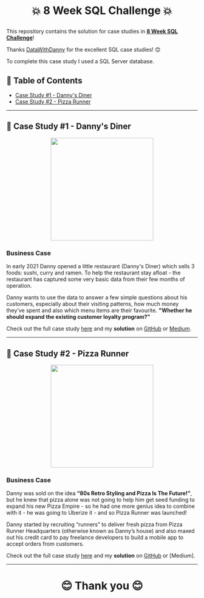 # <p align="center" style="margin-top: 0px;">💥 8 Week SQL Challenge 💥

This repository contains the solution for case studies in **[8 Week SQL Challenge](https://8weeksqlchallenge.com)**!

Thanks [DataWithDanny](https://github.com/DataWithDanny) for the excellent SQL case studies! 😊 
  
  To complete this case study I used a SQL Server database.

## 🧾 Table of Contents
- [Case Study #1 - Danny's Diner](#-case-study-1---dannys-diner)
- [Case Study #2 - Pizza Runner](#-case-study-2---pizza-runner)

***

## 🍜 Case Study #1 - Danny's Diner 
<p align="center" style="margin-bottom: 0px !important;">
  <img src="https://user-images.githubusercontent.com/43850912/143439678-6e4474a8-abbe-4914-8f7d-fcfaa6371a2b.png" width="270" height="270">

### Business Case
In early 2021 Danny opened a little restaurant (Danny's Diner) which sells 3 foods: sushi, curry and ramen.
To help the restaurant stay afloat - the restaurant has captured some very basic data from their few months of operation.

Danny wants to use the data to answer a few simple questions about his customers, especially about their visiting patterns, how much money they’ve spent and also which menu items are their favourite.
  **"Whether he should expand the existing customer loyalty program?"**

Check out the full case study [here](https://8weeksqlchallenge.com/case-study-1/) and my **solution** on [GitHub](https://github.com/hydaai/8-Week-SQL-Challenge/tree/main/Case%20Study%20%231%20-%20Danny's%20Diner) or [Medium](https://medium.com/@ai.z.hida/8-week-sql-challenge-1-dannys-diner-9a6e54e023ab).

***

## 🍕 Case Study #2 - Pizza Runner 
<p align="center" style="margin-bottom: 0px !important;">
  <img src="https://user-images.githubusercontent.com/43850912/143774959-a4438572-95bd-451b-8b53-cb77581698c8.png" width="270" height="270">

### Business Case
Danny was sold on the idea **“80s Retro Styling and Pizza Is The Future!”**, 
  but he knew that pizza alone was not going to help him get seed funding to expand his new Pizza Empire - 
  so he had one more genius idea to combine with it - he was going to Uberize it - and so Pizza Runner was launched!

Danny started by recruiting “runners” to deliver fresh pizza from Pizza Runner Headquarters (otherwise known as Danny’s house) 
  and also maxed out his credit card to pay freelance developers to build a mobile app to accept orders from customers.

Check out the full case study [here](https://8weeksqlchallenge.com/case-study-2/) and my **solution** on [GitHub](https://github.com/hydaai/8-Week-SQL-Challenge/tree/main/Case%20Study%20%232%20-%20Pizza%20Runner) or [Medium].

***
# <p align="center" style="margin-top: 0px;"> 😊 Thank you 😊
